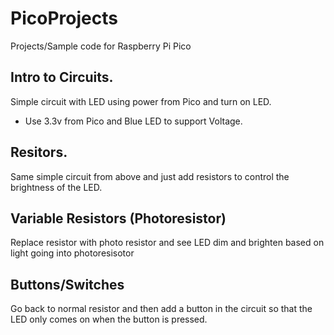 # PicoProjects

Projects/Sample code for Raspberry Pi Pico


## Intro to Circuits.

Simple circuit with LED using power from Pico and turn on LED. 
- Use 3.3v from Pico and Blue LED to support Voltage.

## Resitors.

Same simple circuit from above and just add resistors to control the brightness of the LED.

## Variable Resistors (Photoresistor)

Replace resistor with photo resistor and see LED dim and brighten based on light going into photoresisotor

## Buttons/Switches

Go back to normal resistor and then add a button in the circuit so that the LED only comes on when the button is pressed.

